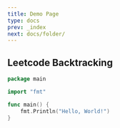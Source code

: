 ```yaml
---
title: Demo Page
type: docs
prev: _index
next: docs/folder/
---
```


## Leetcode Backtracking

```go {filename="main.go"}
package main

import "fmt"

func main() {
    fmt.Println("Hello, World!")
}
```
